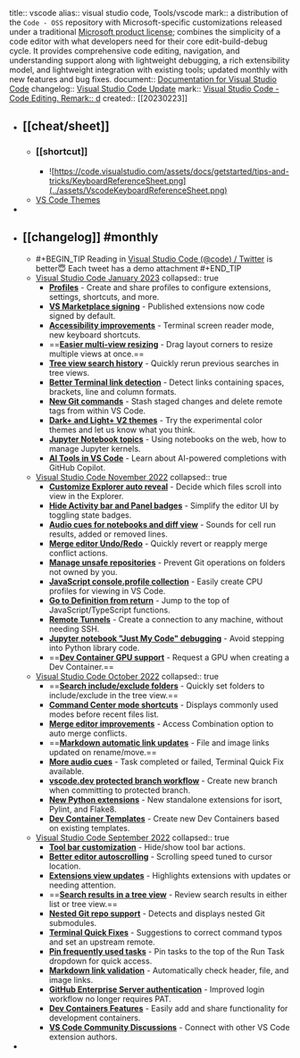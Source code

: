 title:: vscode
alias:: visual studio code, Tools/vscode
mark:: a distribution of the `Code - OSS` repository with Microsoft-specific customizations released under a traditional [Microsoft product license](https://code.visualstudio.com/License/); combines the simplicity of a code editor with what developers need for their core edit-build-debug cycle. It provides comprehensive code editing, navigation, and understanding support along with lightweight debugging, a rich extensibility model, and lightweight integration with existing tools; updated monthly with new features and bug fixes.
document:: [Documentation for Visual Studio Code](https://code.visualstudio.com/docs)
changelog:: [Visual Studio Code Update](https://code.visualstudio.com/updates/)
mark:: [Visual Studio Code - Code Editing. Remark:: d](https://code.visualstudio.com/)
created:: [[20230223]]
- ## [[cheat/sheet]]
  - ### [[shortcut]]
    - ![https://code.visualstudio.com/assets/docs/getstarted/tips-and-tricks/KeyboardReferenceSheet.png](../assets/VscodeKeyboardReferenceSheet.png)
  - [VS Code Themes](https://vscodethemes.com/)
-
- ## [[changelog]] #monthly
  - #+BEGIN_TIP
    Reading in [Visual Studio Code (@code) / Twitter](https://twitter.com/code) is better😇
    Each tweet has a demo attachment
    #+END_TIP
  - [Visual Studio Code January 2023](https://code.visualstudio.com/updates/v1_75)
    collapsed:: true
    - **[Profiles](https://code.visualstudio.com/updates/v1_75#_profiles)** - Create and share profiles to configure extensions, settings, shortcuts, and more.
    - **[VS Marketplace signing](https://code.visualstudio.com/updates/v1_75#_vs-marketplace-extension-signing)** - Published extensions now code signed by default.
    - **[Accessibility improvements](https://code.visualstudio.com/updates/v1_75#_accessibility)** - Terminal screen reader mode, new keyboard shortcuts.
    - ==**[Easier multi-view resizing](https://code.visualstudio.com/updates/v1_75#_workbench)** - Drag layout corners to resize multiple views at once.==
    - **[Tree view search history](https://code.visualstudio.com/updates/v1_75#_tree-find-history)** - Quickly rerun previous searches in tree views.
    - **[Better Terminal link detection](https://code.visualstudio.com/updates/v1_75#_link-improvements)** - Detect links containing spaces, brackets, line and column formats.
    - **[New Git commands](https://code.visualstudio.com/updates/v1_75#_new-commands)** - Stash staged changes and delete remote tags from within VS Code.
    - **[Dark+ and Light+ V2 themes](https://code.visualstudio.com/updates/v1_75#_preview-features)** - Try the experimental color themes and let us know what you think.
    - **[Jupyter Notebook topics](https://code.visualstudio.com/updates/v1_75#_new-documentation)** - Using notebooks on the web, how to manage Jupyter kernels.
    - **[AI Tools in VS Code](https://code.visualstudio.com/updates/v1_75#_github-copilot)** - Learn about AI-powered completions with GitHub Copilot.
  - [Visual Studio Code November 2022](https://code.visualstudio.com/updates/v1_74)
    collapsed:: true
    - **[Customize Explorer auto reveal](https://code.visualstudio.com/updates/v1_74#_custom-explorer-autoreveal-logic)** - Decide which files scroll into view in the Explorer.
    - **[Hide Activity bar and Panel badges](https://code.visualstudio.com/updates/v1_74#_hide-badges-per-view-container)** - Simplify the editor UI by toggling state badges.
    - **[Audio cues for notebooks and diff view](https://code.visualstudio.com/updates/v1_74#_audio-cues-for-notebook-execution)** - Sounds for cell run results, added or removed lines.
    - **[Merge editor Undo/Redo](https://code.visualstudio.com/updates/v1_74#_merge-editor)** - Quickly revert or reapply merge conflict actions.
    - **[Manage unsafe repositories](https://code.visualstudio.com/updates/v1_74#_manage-unsafe-git-repositories)** - Prevent Git operations on folders not owned by you.
    - **[JavaScript console.profile collection](https://code.visualstudio.com/updates/v1_74#_javascript-debugging)** - Easily create CPU profiles for viewing in VS Code.
    - **[Go to Definition from return](https://code.visualstudio.com/updates/v1_74#_go-to-definition-on-return)** - Jump to the top of JavaScript/TypeScript functions.
    - **[Remote Tunnels](https://code.visualstudio.com/updates/v1_74#_remote-development)** - Create a connection to any machine, without needing SSH.
    - **[Jupyter notebook "Just My Code" debugging](https://code.visualstudio.com/updates/v1_74#_jupyter)** - Avoid stepping into Python library code.
    - ==**[Dev Container GPU support](https://code.visualstudio.com/updates/v1_74#_remote-development-extensions)** - Request a GPU when creating a Dev Container.==
  - [Visual Studio Code October 2022](https://code.visualstudio.com/updates/v1_73)
    collapsed:: true
    - ==**[Search include/exclude folders](https://code.visualstudio.com/updates/v1_73#_include-and-exclude-folders-from-search)** - Quickly set folders to include/exclude in the tree view.==
    - **[Command Center mode shortcuts](https://code.visualstudio.com/updates/v1_73#_command-center-mode-shortcuts)** - Displays commonly used modes before recent files list.
    - **[Merge editor improvements](https://code.visualstudio.com/updates/v1_73#_merge-editor)** - Access Combination option to auto merge conflicts.
    - ==**[Markdown automatic link updates](https://code.visualstudio.com/updates/v1_73#_languages)** - File and image links updated on rename/move.==
    - **[More audio cues](https://code.visualstudio.com/updates/v1_73#_new-audio-cues)** - Task completed or failed, Terminal Quick Fix available.
    - **[vscode.dev protected branch workflow](https://code.visualstudio.com/updates/v1_73#_improved-branch-creation-and-protection-workflows)** - Create new branch when committing to protected branch.
    - **[New Python extensions](https://code.visualstudio.com/updates/v1_73#_python)** - New standalone extensions for isort, Pylint, and Flake8.
    - **[Dev Container Templates](https://code.visualstudio.com/updates/v1_73#_remote-development)** - Create new Dev Containers based on existing templates.
  - [Visual Studio Code September 2022](https://code.visualstudio.com/updates/v1_72)
    collapsed:: true
    - **[Tool bar customization](https://code.visualstudio.com/updates/v1_72#_hide-actions-from-tool-bars)** - Hide/show tool bar actions.
    - **[Better editor autoscrolling](https://code.visualstudio.com/updates/v1_72#_improved-autoscroll-behavior)** - Scrolling speed tuned to cursor location.
    - **[Extensions view updates](https://code.visualstudio.com/updates/v1_72#_extensions)** - Highlights extensions with updates or needing attention.
    - ==**[Search results in a tree view](https://code.visualstudio.com/updates/v1_72#_search)** - Review search results in either list or tree view.==
    - **[Nested Git repo support](https://code.visualstudio.com/updates/v1_72#_source-control)** - Detects and displays nested Git submodules.
    - **[Terminal Quick Fixes](https://code.visualstudio.com/updates/v1_72#_terminal-quick-fixes)** - Suggestions to correct command typos and set an upstream remote.
    - **[Pin frequently used tasks](https://code.visualstudio.com/updates/v1_72#_tasks)** - Pin tasks to the top of the Run Task dropdown for quick access.
    - **[Markdown link validation](https://code.visualstudio.com/updates/v1_72#_markdown-link-validation)** - Automatically check header, file, and image links.
    - **[GitHub Enterprise Server authentication](https://code.visualstudio.com/updates/v1_72#_github-enterprise-server-authentication-support)** - Improved login workflow no longer requires PAT.
    - **[Dev Containers Features](https://code.visualstudio.com/updates/v1_72#_dev-container-features)** - Easily add and share functionality for development containers.
    - **[VS Code Community Discussions](https://code.visualstudio.com/updates/v1_72#_vs-code-community-discussions)** - Connect with other VS Code extension authors.
-